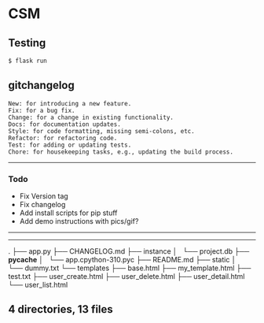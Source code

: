 # CSM

## Testing
```bash
$ flask run
```
## gitchangelog 
    New: for introducing a new feature.
    Fix: for a bug fix.
    Change: for a change in existing functionality.
    Docs: for documentation updates.
    Style: for code formatting, missing semi-colons, etc.
    Refactor: for refactoring code.
    Test: for adding or updating tests.
    Chore: for housekeeping tasks, e.g., updating the build process.

-----
 
### Todo
- Fix Version tag
- Fix changelog
- Add install scripts for pip stuff
- Add demo instructions with pics/gif?

----

----
.
├── app.py
├── CHANGELOG.md
├── instance
│   └── project.db
├── __pycache__
│   └── app.cpython-310.pyc
├── README.md
├── static
│   └── dummy.txt
└── templates
    ├── base.html
    ├── my_template.html
    ├── test.txt
    ├── user_create.html
    ├── user_delete.html
    ├── user_detail.html
    └── user_list.html

4 directories, 13 files
----
